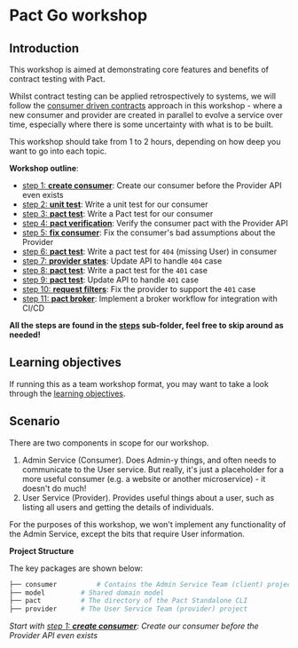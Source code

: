 # Pact Go workshop

## Introduction
This workshop is aimed at demonstrating core features and benefits of contract testing with Pact.

Whilst contract testing can be applied retrospectively to systems, we will follow the [consumer driven contracts](https://martinfowler.com/articles/consumerDrivenContracts.html) approach in this workshop - where a new consumer and provider are created in parallel to evolve a service over time, especially where there is some uncertainty with what is to be built.

This workshop should take from 1 to 2 hours, depending on how deep you want to go into each topic.

**Workshop outline**:

- [step 1: **create consumer**](steps/1): Create our consumer before the Provider API even exists
- [step 2: **unit test**](steps/2): Write a unit test for our consumer
- [step 3: **pact test**](steps/3): Write a Pact test for our consumer
- [step 4: **pact verification**](steps/4): Verify the consumer pact with the Provider API
- [step 5: **fix consumer**](steps/5): Fix the consumer's bad assumptions about the Provider
- [step 6: **pact test**](steps/6): Write a pact test for `404` (missing User) in consumer
- [step 7: **provider states**](steps/7): Update API to handle `404` case
- [step 8: **pact test**](steps/8): Write a pact test for the `401` case
- [step 9: **pact test**](steps/9): Update API to handle `401` case
- [step 10: **request filters**](steps/10): Fix the provider to support the `401` case
- [step 11: **pact broker**](steps/11): Implement a broker workflow for integration with CI/CD

**All the steps are found in the [steps](steps/) sub-folder, feel free to skip around as needed!**

## Learning objectives

If running this as a team workshop format, you may want to take a look through the [learning objectives](./LEARNING.md).

## Scenario

There are two components in scope for our workshop.

1. Admin Service (Consumer). Does Admin-y things, and often needs to communicate to the User service. But really, it's just a placeholder for a more useful consumer (e.g. a website or another microservice) - it doesn't do much!
1. User Service (Provider). Provides useful things about a user, such as listing all users and getting the details of individuals.

For the purposes of this workshop, we won't implement any functionality of the Admin Service, except the bits that require User information.

**Project Structure**

The key packages are shown below:

```sh
├── consumer		  # Contains the Admin Service Team (client) project
├── model         # Shared domain model
├── pact          # The directory of the Pact Standalone CLI
├── provider      # The User Service Team (provider) project
```

*Start with [step 1: **create consumer**](steps/1): Create our consumer before the Provider API even exists*
